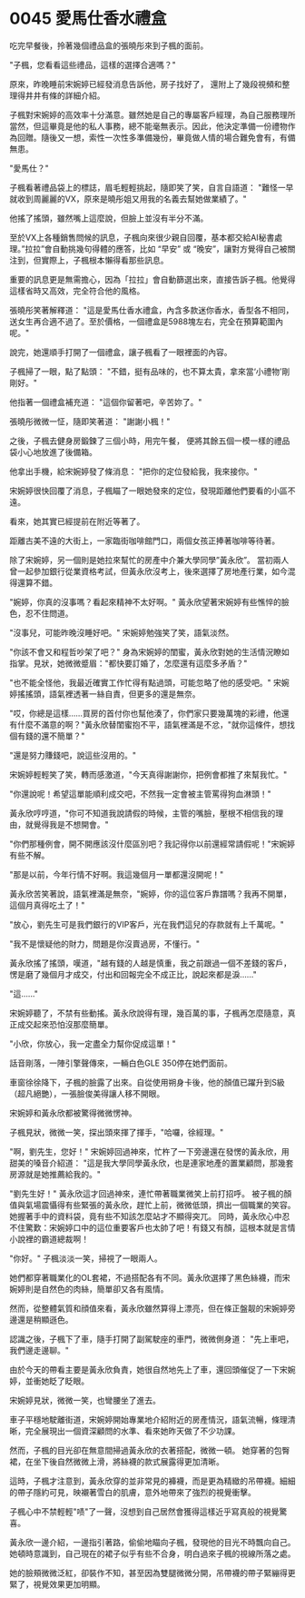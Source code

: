 # 0045 愛馬仕香水禮盒

吃完早餐後，拎著幾個禮品盒的張曉彤來到子楓的面前。

"子楓，您看看這些禮品，這樣的選擇合適嗎？"

原來，昨晚睡前宋婉婷已經發消息告訴他，房子找好了，
還附上了幾段視頻和整理得井井有條的詳細介紹。

子楓對宋婉婷的高效率十分滿意。雖然她是自己的專屬客戶經理，為自己服務理所當然，但這畢竟是他的私人事務，總不能毫無表示。因此，他決定準備一份禮物作為回贈。隨後又一想，索性一次性多準備幾份，畢竟做人情的場合難免會有，有備無患。

"愛馬仕？"

子楓看著禮品袋上的標誌，眉毛輕輕挑起，隨即笑了笑，自言自語道：
"難怪一早就收到周麗麗的VX，原來是曉彤姐又用我的名義去幫她做業績了。"

他搖了搖頭，雖然嘴上這麼說，但臉上並沒有半分不滿。

至於VX上各種銷售問候的訊息，子楓向來很少親自回覆，基本都交給AI秘書處理。”拉拉”會自動挑幾句得體的應答，比如 “早安” 或 “晚安”，讓對方覺得自己被關注到，但實際上，子楓根本懶得看那些訊息。

重要的訊息更是無需擔心，因為「拉拉」會自動篩選出來，直接告訴子楓。他覺得這樣省時又高效，完全符合他的風格。

張曉彤笑著解釋道：
"這是愛馬仕香水禮盒，內含多款迷你香水，香型各不相同，送女生再合適不過了。至於價格，一個禮盒是5988塊左右，完全在預算範圍內呢。"

說完，她還順手打開了一個禮盒，讓子楓看了一眼裡面的內容。

子楓掃了一眼，點了點頭：
"不錯，挺有品味的，也不算太貴，拿來當‘小禮物’剛剛好。"

他指著一個禮盒補充道：
"這個你留著吧，辛苦妳了。"

張曉彤微微一怔，隨即笑著道：
"謝謝小楓！"

之後，子楓去健身房鍛鍊了三個小時，用完午餐，
便將其餘五個一模一樣的禮品袋小心地放進了後備箱。

他拿出手機，給宋婉婷發了條消息：
"把你的定位發給我，我來接你。"

宋婉婷很快回覆了消息，子楓瞄了一眼她發來的定位，發現距離他們要看的小區不遠。

看來，她其實已經提前在附近等著了。

距離古美不遠的大街上，一家臨街咖啡館門口，兩個女孩正捧著咖啡等待著。

除了宋婉婷，另一個則是她拉來幫忙的房產中介兼大學同學”黃永欣”。
當初兩人曾一起參加銀行從業資格考試，但黃永欣沒考上，後來選擇了房地產行業，如今混得還算不錯。

"婉婷，你真的沒事嗎？看起來精神不太好啊。"
黃永欣望著宋婉婷有些憔悴的臉色，忍不住問道。

"沒事兒，可能昨晚沒睡好吧。"
宋婉婷勉強笑了笑，語氣淡然。

"你該不會又和程哲吵架了吧？"
身為宋婉婷的閨蜜，黃永欣對她的生活情況瞭如指掌。見狀，她微微蹙眉："都快要訂婚了，怎麼還有這麼多矛盾？"

"也不能全怪他，我最近確實工作忙得有點過頭，可能忽略了他的感受吧。"
宋婉婷搖搖頭，語氣裡透著一絲自責，但更多的還是無奈。

"哎，你總是這樣……買房的首付你也幫他湊了，你們家只要幾萬塊的彩禮，他還有什麼不滿意的啊？"黃永欣替閨蜜抱不平，語氣裡滿是不忿，"就你這條件，想找個有錢的還不簡單？"

"還是努力賺錢吧，說這些沒用的。"

宋婉婷輕輕笑了笑，轉而感激道，"今天真得謝謝你，把例會都推了來幫我忙。"

"你還說呢！希望這單能順利成交吧，不然我一定會被主管罵得狗血淋頭！"

黃永欣哼哼道，"你可不知道我說請假的時候，主管的嘴臉，壓根不相信我的理由，就覺得我是不想開會。"

"你們那種例會，開不開應該沒什麼區別吧？我記得你以前還經常請假呢！"宋婉婷有些不解。

"那是以前，今年行情不好啊。我這幾個月一單都還沒開呢！"

黃永欣苦笑著說，語氣裡滿是無奈，"婉婷，你的這位客戶靠譜嗎？我再不開單，這個月真得吃土了！"

"放心，劉先生可是我們銀行的VIP客戶，光在我們這兒的存款就有上千萬呢。"

"我不是懷疑他的財力，問題是你沒賣過房，不懂行。"

黃永欣搖了搖頭，嘆道，"越有錢的人越是慎重，我之前跟過一個不差錢的客戶，愣是磨了幾個月才成交，付出和回報完全不成正比，說起來都是淚……"

"這……"

宋婉婷聽了，不禁有些動搖。黃永欣說得有理，幾百萬的事，子楓再怎麼隨意，真正成交起來恐怕沒那麼簡單。

"小欣，你放心，我一定盡全力幫你促成這單！"

話音剛落，一陣引擎聲傳來，一輛白色GLE 350停在她們面前。

車窗徐徐降下，子楓的臉露了出來。自從使用朔身卡後，他的顏值已躍升到S級（超凡絕艷），一張臉俊美得讓人移不開眼。

宋婉婷和黃永欣都被驚得微微愣神。

子楓見狀，微微一笑，探出頭來揮了揮手，"哈囉，徐經理。"

"啊，劉先生，您好！"
宋婉婷回過神來，忙杵了一下旁邊還在發愣的黃永欣，用甜美的嗓音介紹道：
"這是我大學同學黃永欣，也是連家地產的置業顧問，那幾套房源就是她推薦給我的。"

"劉先生好！"
黃永欣這才回過神來，連忙帶著職業微笑上前打招呼。
被子楓的顏值與氣場震懾得有些緊張的黃永欣，趕忙上前，微微低頭，擠出一個職業的笑容。
她握著手中的資料袋，竟有些不知該怎麼站才不顯得突兀。
同時，黃永欣心中忍不住驚歎：宋婉婷口中的這位重要客戶也太帥了吧！有錢又有顏，這根本就是言情小說裡的霸道總裁啊！

"你好。"
子楓淡淡一笑，掃視了一眼兩人。

她們都穿著職業化的OL套裙，不過搭配各有不同。黃永欣選擇了黑色絲襪，而宋婉婷則是自然色的肉絲，簡單卻又各有風情。

然而，從整體氣質和顔值來看，黃永欣雖然算得上漂亮，但在條正盤靓的宋婉婷旁邊還是稍顯遜色。

認識之後，子楓下了車，隨手打開了副駕駛座的車門，微微側身道：
"先上車吧，我們邊走邊聊。"

由於今天的帶看主要是黃永欣負責，她很自然地先上了車，還回頭催促了一下宋婉婷，並衝她眨了眨眼。

宋婉婷見狀，微微一笑，也彎腰坐了進去。

車子平穩地駛離街道，宋婉婷開始專業地介紹附近的房產情況，語氣流暢，條理清晰，完全展現出一個資深顧問的水準、看來她昨天做了不少功課。

然而，子楓的目光卻在無意間掃過黃永欣的衣著搭配，微微一頓。
她穿著的包臀裙，在坐下後自然微微上滑，將絲襪的款式展露得更加清晰。

這時，子楓才注意到，黃永欣穿的並非常見的褲襪，而是更為精緻的吊帶襪。細細的帶子隱約可見，映襯著雪白的肌膚，意外地帶來了強烈的視覺衝擊。

子楓心中不禁輕輕"啧"了一聲，沒想到自己居然會獲得這樣近乎寫真般的視覺驚喜。

黃永欣一邊介紹，一邊指引著路，偷偷地瞄向子楓，發現他的目光不時飄向自己。她頓時意識到，自己現在的裙子似乎有些不合身，明白過來子楓的視線所落之處。

她的臉頰微微泛紅，卻裝作不知，甚至因為雙腿微微分開，吊帶襪的帶子緊繃得更緊了，視覺效果更加明顯。